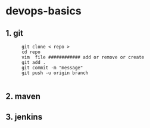 # devops-basics
## 1. git
```
      git clone < repo >
      cd repo 
      vim  file ############ add or remove or create
      git add .
      git commit -m "message"
      git push -u origin branch 
        
``` 
## 2. maven
## 3. jenkins 


